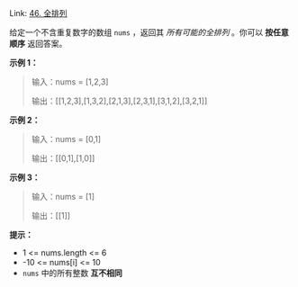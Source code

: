 Link: [46. 全排列](https://leetcode.cn/problems/permutations)

给定一个不含重复数字的数组 `nums` ，返回其 _所有可能的全排列_ 。你可以 **按任意顺序** 返回答案。

**示例 1：**

> 输入：nums = [1,2,3]
>
> 输出：[[1,2,3],[1,3,2],[2,1,3],[2,3,1],[3,1,2],[3,2,1]]

**示例 2：**

> 输入：nums = [0,1]
>
> 输出：[[0,1],[1,0]]

**示例 3：**

> 输入：nums = [1]
>
> 输出：[[1]]

**提示：**

- 1 <= nums.length <= 6
- -10 <= nums[i] <= 10
- `nums` 中的所有整数 **互不相同**
